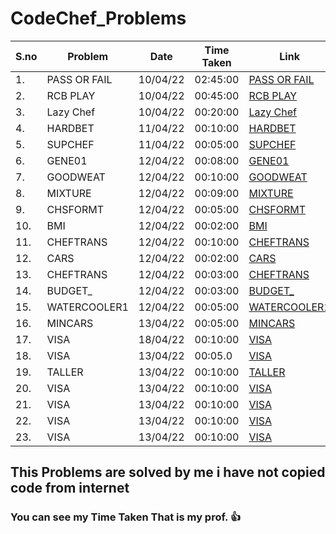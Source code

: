 # CodeChef_Problems
| S.no        | Problem             | Date     | Time Taken | Link        |
| ----------- | ------------------- | -------- | ---------- | ----------- |
| 1.          | PASS OR FAIL        | 10/04/22 | 02:45:00   | [PASS OR FAIL](https://www.codechef.com/problems/PASSORFAIL)|                                 
| 2.          | RCB PLAY            | 10/04/22 | 00:45:00   | [RCB PLAY](https://www.codechef.com/problems/RCBPLAY)|
| 3.          | Lazy Chef           | 10/04/22 | 00:20:00   | [Lazy Chef](https://www.codechef.com/problems/LAZYCHF)|
| 4.          | HARDBET             | 11/04/22 | 00:10:00   | [HARDBET](https://www.codechef.com/problems/HARDBET)|
| 5.          | SUPCHEF             | 11/04/22 | 00:05:00   | [SUPCHEF](https://www.codechef.com/problems/SUPCHEF)|
| 6.          | GENE01              | 12/04/22 | 00:08:00   | [GENE01](https://www.codechef.com/problems/GENE01)|
| 7.          | GOODWEAT            | 12/04/22 | 00:10:00   | [GOODWEAT](https://www.codechef.com/problems/GOODWEAT)|
| 8.          | MIXTURE             | 12/04/22 | 00:09:00   | [MIXTURE](https://www.codechef.com/problems/MIXTURE)|
| 9.          | CHSFORMT            | 12/04/22 | 00:05:00   | [CHSFORMT](https://www.codechef.com/problems/CHSFORMT)|
| 10.         | BMI                 | 12/04/22 | 00:02:00   | [BMI](https://www.codechef.com/problems/BMI)|
| 11.         | CHEFTRANS           | 12/04/22 | 00:10:00   | [CHEFTRANS](https://www.codechef.com/problems/CHEFTRANS)|
| 12.         | CARS                | 12/04/22 | 00:02:00   | [CARS](https://www.codechef.com/problems/CABS)|
| 13.         | CHEFTRANS           | 12/04/22 | 00:03:00   | [CHEFTRANS](https://www.codechef.com/problems/CHEFTRANS)|
| 14.         | BUDGET_             | 12/04/22 | 00:03:00   | [BUDGET_](https://www.codechef.com/problems/BUDGET_)|
| 15.         | WATERCOOLER1        | 12/04/22 | 00:05:00   | [WATERCOOLER1](https://www.codechef.com/problems/WATERCOOLER1)|
| 16.         | MINCARS             | 13/04/22 | 00:05:00   | [MINCARS](https://www.codechef.com/problems/MINCARS)|
| 17.         | VISA                | 18/04/22 | 00:10:00   | [VISA](https://www.codechef.com/problems/VISA)|
| 18.         | VISA                | 13/04/22 | 00:05.0    | [VISA](#https://www.codechef.com/problems/VISA)|
| 19.         | TALLER              | 13/04/22 | 00:10:00   | [TALLER](https://www.codechef.com/START36D/problems/TALLER)|
| 20.         | VISA                | 13/04/22 | 00:10:00   | [VISA](#https://www.codechef.com/problems/VISA)|
| 21.         | VISA                | 13/04/22 | 00:10:00   | [VISA](#https://www.codechef.com/problems/VISA)|
| 22.         | VISA                | 13/04/22 | 00:10:00   | [VISA](#https://www.codechef.com/problems/VISA)|
| 23.         | VISA                | 13/04/22 | 00:10:00   | [VISA](#https://www.codechef.com/problems/VISA)|




## This Problems are solved by me i have not copied code from internet
### You can see my Time Taken That is my prof. 👍

